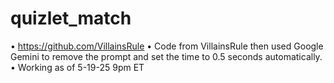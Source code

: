 # quizlet_match
• https://github.com/VillainsRule
• Code from VillainsRule then used Google Gemini to remove the prompt and set the time to 0.5 seconds automatically.
• Working as of 5-19-25 9pm ET
